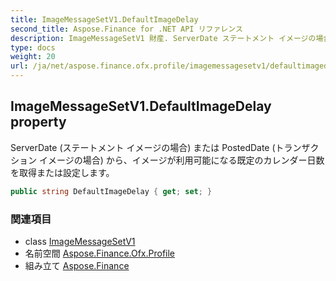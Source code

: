 ```yaml
---
title: ImageMessageSetV1.DefaultImageDelay
second_title: Aspose.Finance for .NET API リファレンス
description: ImageMessageSetV1 財産. ServerDate ステートメント イメージの場合 または PostedDate トランザクション イメージの場合 からイメージが利用可能になる既定のカレンダー日数を取得または設定します
type: docs
weight: 20
url: /ja/net/aspose.finance.ofx.profile/imagemessagesetv1/defaultimagedelay/
---
```

## ImageMessageSetV1.DefaultImageDelay property

ServerDate (ステートメント イメージの場合) または PostedDate (トランザクション イメージの場合) から、イメージが利用可能になる既定のカレンダー日数を取得または設定します。

```csharp
public string DefaultImageDelay { get; set; }
```

### 関連項目

* class [ImageMessageSetV1](../)
* 名前空間 [Aspose.Finance.Ofx.Profile](../../imagemessagesetv1/)
* 組み立て [Aspose.Finance](../../../)


